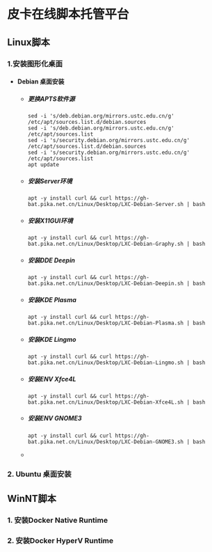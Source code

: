 # 皮卡在线脚本托管平台

## Linux脚本

### 1.安装图形化桌面

- #### Debian 桌面安装

  - ##### 更换APTS软件源

    ```shell
    sed -i 's/deb.debian.org/mirrors.ustc.edu.cn/g' /etc/apt/sources.list.d/debian.sources
    sed -i 's/deb.debian.org/mirrors.ustc.edu.cn/g' /etc/apt/sources.list
    sed -i 's/security.debian.org/mirrors.ustc.edu.cn/g' /etc/apt/sources.list.d/debian.sources
    sed -i 's/security.debian.org/mirrors.ustc.edu.cn/g' /etc/apt/sources.list
    apt update
    ```

    

  - ##### 安装Server环境

    ```shell
    apt -y install curl && curl https://gh-bat.pika.net.cn/Linux/Desktop/LXC-Debian-Server.sh | bash
    ```

    

  - ##### 安装X11GUI环境

    ```shell
    apt -y install curl && curl https://gh-bat.pika.net.cn/Linux/Desktop/LXC-Debian-Graphy.sh | bash
    ```

    

  - ##### 安装DDE Deepin

    ```shell
    apt -y install curl && curl https://gh-bat.pika.net.cn/Linux/Desktop/LXC-Debian-Deepin.sh | bash
    ```

    

  - ##### 安装KDE Plasma

    ```shell
    apt -y install curl && curl https://gh-bat.pika.net.cn/Linux/Desktop/LXC-Debian-Plasma.sh | bash
    ```

    

  - ##### 安装KDE Lingmo

    ```shell
    apt -y install curl && curl https://gh-bat.pika.net.cn/Linux/Desktop/LXC-Debian-Lingmo.sh | bash
    ```

    

  - ##### 安装ENV Xfce4L

    ```shell
    apt -y install curl && curl https://gh-bat.pika.net.cn/Linux/Desktop/LXC-Debian-Xfce4L.sh | bash
    ```

    

  - ##### 安装ENV GNOME3

    ```shell
    apt -y install curl && curl https://gh-bat.pika.net.cn/Linux/Desktop/LXC-Debian-GNOME3.sh | bash
    ```


  - 

###  2. Ubuntu 桌面安装



## WinNT脚本

### 1. 安装Docker Native Runtime



### 2. 安装Docker HyperV Runtime



